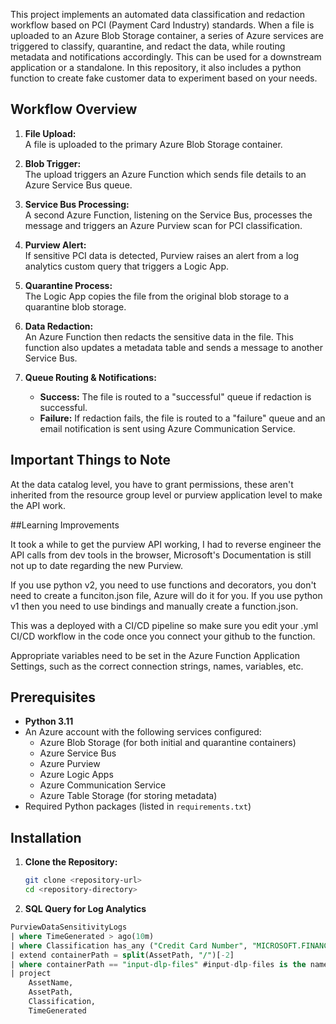 This project implements an automated data classification and redaction workflow based on PCI (Payment Card Industry) standards. When a file is uploaded to an Azure Blob Storage container, a series of Azure services are triggered to classify, quarantine, and redact the data, while routing metadata and notifications accordingly. This can be used for a downstream application or a standalone. In this repository, it also includes a python function to create fake customer data to experiment based on your needs.

## Workflow Overview

1. **File Upload:**  
   A file is uploaded to the primary Azure Blob Storage container.

2. **Blob Trigger:**  
   The upload triggers an Azure Function which sends file details to an Azure Service Bus queue.

3. **Service Bus Processing:**  
   A second Azure Function, listening on the Service Bus, processes the message and triggers an Azure Purview scan for PCI classification.

4. **Purview Alert:**  
   If sensitive PCI data is detected, Purview raises an alert from a log analytics custom query that triggers a Logic App.

5. **Quarantine Process:**  
   The Logic App copies the file from the original blob storage to a quarantine blob storage.

6. **Data Redaction:**  
   An Azure Function then redacts the sensitive data in the file. This function also updates a metadata table and sends a message to another Service Bus.

7. **Queue Routing & Notifications:**  
   - **Success:** The file is routed to a "successful" queue if redaction is successful.  
   - **Failure:** If redaction fails, the file is routed to a "failure" queue and an email notification is sent using Azure Communication Service.

## Important Things to Note

At the data catalog level, you have to grant permissions, these aren't inherited from the resource group level or purview application level to make the API work.

##Learning Improvements

It took a while to get the purview API working, I had to reverse engineer the API calls from dev tools in the browser, Microsoft's Documentation is still not up to date regarding the new Purview.

If you use python v2, you need to use functions and decorators, you don't need to create a funciton.json file, Azure will do it for you. If you use python v1 then you need to use bindings and manually create a function.json. 

This was a deployed with a CI/CD pipeline so make sure you edit your .yml CI/CD workflow in the code once you connect your github to the function.

Appropriate variables need to be set in the Azure Function Application Settings, such as the correct connection strings, names, variables, etc.

## Prerequisites

- **Python 3.11**
- An Azure account with the following services configured:
  - Azure Blob Storage (for both initial and quarantine containers)
  - Azure Service Bus
  - Azure Purview
  - Azure Logic Apps
  - Azure Communication Service
  - Azure Table Storage (for storing metadata)
- Required Python packages (listed in `requirements.txt`)

## Installation

1. **Clone the Repository:**
   ```bash
   git clone <repository-url>
   cd <repository-directory>
   
2. **SQL Query for Log Analytics**

```sql
PurviewDataSensitivityLogs
| where TimeGenerated > ago(10m)
| where Classification has_any ("Credit Card Number", "MICROSOFT.FINANCIAL", "MICROSOFT.PERSONAL")
| extend containerPath = split(AssetPath, "/")[-2]
| where containerPath == "input-dlp-files" #input-dlp-files is the name of the source blob
| project 
    AssetName,
    AssetPath,
    Classification,
    TimeGenerated
```
